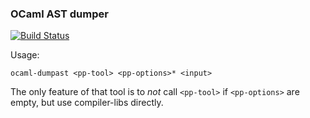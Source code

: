 ### OCaml AST dumper

[![Build Status](https://travis-ci.org/samoht/ocaml-dumpast.svg?branch=master)](https://travis-ci.org/samoht/ocaml-dumpast)

Usage:

```
ocaml-dumpast <pp-tool> <pp-options>* <input>
```

The only feature of that tool is to *not* call `<pp-tool>` if
`<pp-options>` are empty, but use compiler-libs directly.
